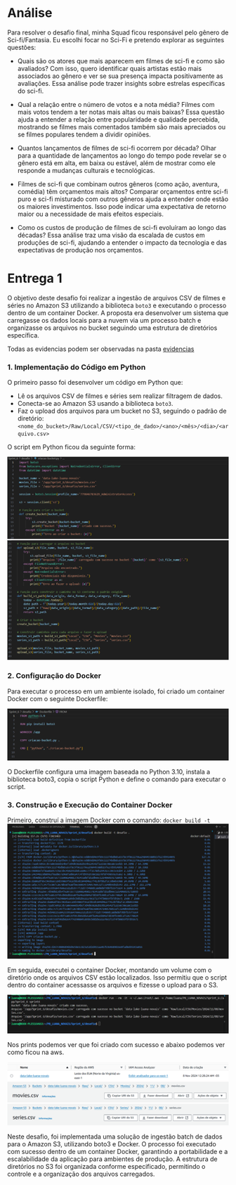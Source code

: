 # Análise
Para resolver o desafio final, minha Squad ficou responsável pelo gênero de Sci-fi/Fantasia. Eu escolhi focar no Sci-Fi e pretendo explorar as seguintes questões:

- Quais são os atores que mais aparecem em filmes de sci-fi e como são avaliados?
Com isso, quero identificar quais artistas estão mais associados ao gênero e ver se sua presença impacta positivamente as avaliações. Essa análise pode trazer insights sobre estrelas específicas do sci-fi.

- Qual a relação entre o número de votos e a nota média?
Filmes com mais votos tendem a ter notas mais altas ou mais baixas? Essa questão ajuda a entender a relação entre popularidade e qualidade percebida, mostrando se filmes mais comentados também são mais apreciados ou se filmes populares tendem a dividir opiniões.

- Quantos lançamentos de filmes de sci-fi ocorrem por década?
Olhar para a quantidade de lançamentos ao longo do tempo pode revelar se o gênero está em alta, em baixa ou estável, além de mostrar como ele responde a mudanças culturais e tecnológicas.

- Filmes de sci-fi que combinam outros gêneros (como ação, aventura, comédia) têm orçamentos mais altos?
Comparar orçamentos entre sci-fi puro e sci-fi misturado com outros gêneros ajuda a entender onde estão os maiores investimentos. Isso pode indicar uma expectativa de retorno maior ou a necessidade de mais efeitos especiais.

- Como os custos de produção de filmes de sci-fi evoluíram ao longo das décadas?
Essa análise traz uma visão da escalada de custos em produções de sci-fi, ajudando a entender o impacto da tecnologia e das expectativas de produção nos orçamentos.

# Entrega 1

O objetivo deste desafio foi realizar a ingestão de arquivos CSV de filmes e séries no Amazon S3 utilizando a biblioteca `boto3` e executando o processo dentro de um container Docker. A proposta era desenvolver um sistema que carregasse os dados locais para a nuvem via um processo batch e organizasse os arquivos no bucket seguindo uma estrutura de diretórios específica.

Todas as evidencias podem ser observadas na pasta [evidencias](../evidencias/)

### 1. Implementação do Código em Python
O primeiro passo foi desenvolver um código em Python que:
- Lê os arquivos CSV de filmes e séries sem realizar filtragem de dados.
- Conecta-se ao Amazon S3 usando a biblioteca `boto3`.
- Faz o upload dos arquivos para um bucket no S3, seguindo o padrão de diretório: ``<nome_do_bucket>/Raw/Local/CSV/<tipo_de_dado>/<ano>/<mês>/<dia>/<arquivo.csv>``

O script em Python ficou da seguinte forma: 

![](../evidencias/criacao-buket.png)
![](../evidencias/upload.png)

### 2. Configuração do Docker

Para executar o processo em um ambiente isolado, foi criado um container Docker com o seguinte Dockerfile:

![](../evidencias/dockerfile.png)

O Dockerfile configura uma imagem baseada no Python 3.10, instala a biblioteca boto3, copia o script Python e define o comando para executar o script.

### 3.  Construção e Execução do Container Docker

Primeiro, construí a imagem Docker com o comando: ``docker build -t`` 
![](../evidencias/01-criacao-imagem.png)

Em seguida, executei o container Docker, montando um volume com o diretório onde os arquivos CSV estão localizados. Isso permitiu que o script dentro do container acessasse os arquivos e fizesse o upload para o S3.

![](../evidencias/execução.png)

Nos prints podemos ver que foi criado com sucesso e abaixo podemos ver como ficou na aws. 

![](../evidencias//bucket-criado.png)
![](../evidencias/filmes.png)
![](../evidencias/series.png)

Neste desafio, foi implementada uma solução de ingestão batch de dados para o Amazon S3, utilizando boto3 e Docker. O processo foi executado com sucesso dentro de um container Docker, garantindo a portabilidade e a escalabilidade da aplicação para ambientes de produção. A estrutura de diretórios no S3 foi organizada conforme especificado, permitindo o controle e a organização dos arquivos carregados.